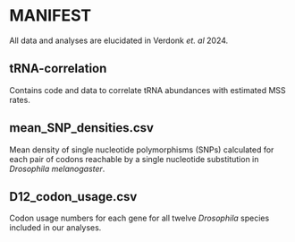 # MANIFEST

All data and analyses are elucidated in Verdonk *et. al* 2024.

## tRNA-correlation
Contains code and data to correlate tRNA abundances with estimated MSS rates.

## mean_SNP_densities.csv
Mean density of single nucleotide polymorphisms (SNPs) calculated for each pair of codons reachable by a single nucleotide substitution in *Drosophila melanogaster*.

## D12_codon_usage.csv
Codon usage numbers for each gene for all twelve *Drosophila* species included in our analyses.
